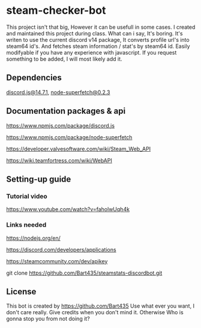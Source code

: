 # steam-checker-bot

This project isn't that big, However it can be usefull in some cases. I created and maintained this project during class. What can i say, It's boring. 
It's writen to use the current discord v14 package, It converts profile url's into steam64 id's. And fetches steam information / stat's by steam64 id.
Easily modifyable if you have any experience with javascript. 
If you request something to be added, I will most likely add it.

## Dependencies

discord.js@14.7.1, 
node-superfetch@0.2.3

## Documentation packages & api

<!--discord.js-->
https://www.npmjs.com/package/discord.js
<!--node-superfetch-->
https://www.npmjs.com/package/node-superfetch
<!--steam web api-->
https://developer.valvesoftware.com/wiki/Steam_Web_API
<!--tf web api-->
https://wiki.teamfortress.com/wiki/WebAPI

## Setting-up guide

### Tutorial video

https://www.youtube.com/watch?v=faholwUqh4k

### Links needed

<!--installing node.js-->
https://nodejs.org/en/ 
<!--getting the bot ready-->
https://discord.com/developers/applications
<!--getting the steam api key-->
https://steamcommunity.com/dev/apikey
<!--cloning the repo-->
git clone https://github.com/Bart435/steamstats-discordbot.git

## License

This bot is created by https://github.com/Bart435
Use what ever you want, I don't care really. Give credits when you don't mind it. Otherwise Who is gonna stop you from not doing it?
